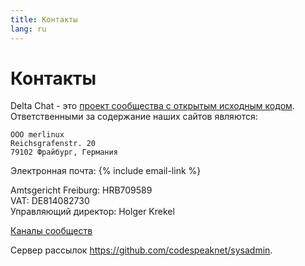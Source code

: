 ```yaml
---
title: Контакты
lang: ru
---
```


# Контакты

Delta Chat - это [проект сообщества с открытым исходным кодом](https://github.com/deltachat). Ответственными за содержание наших сайтов являются:

    ООО merlinux
    Reichsgrafenstr. 20
    79102 Фрайбург, Германия

Электронная почта: {% include email-link %}

Amtsgericht Freiburg: HRB709589  
VAT: DE814082730  
Управляющий директор: Holger Krekel

[Каналы сообществ](contribute)

Сервер рассылок <https://github.com/codespeaknet/sysadmin>.

